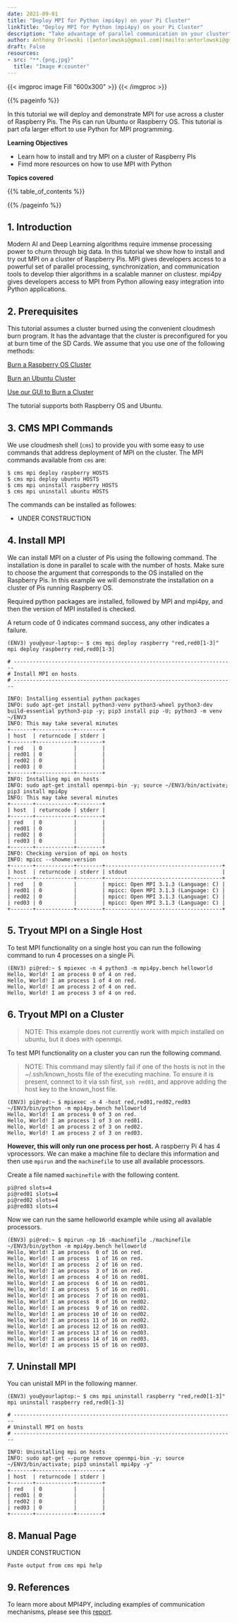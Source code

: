 ```yaml
---
date: 2021-09-01
title: "Deploy MPI for Python (mpi4py) on your Pi Cluster"
linkTitle: "Deploy MPI for Python (mpi4py) on your Pi Cluster"
description: "Take advantage of parallel communication on your cluster"
author: Anthony Orlowski ([antorlowski@gmail.com](mailto:antorlowski@gmail.com)), Gregor von Laszewski (laszewski@gmail.com)
draft: False
resources:
- src: "**.{png,jpg}"
  title: "Image #:counter"
---
```


{{< imgproc image Fill "600x300" >}}
{{< /imgproc >}}


{{% pageinfo %}}

In this tutorial we will deploy and demonstrate MPI for use across a cluster of Raspberry Pis. The Pis can run Ubuntu or Raspberry OS. This tutorial is part ofa larger effort to use Python for MPI programming.

**Learning Objectives**

* Learn how to install and try MPI on a cluster of Raspberry PIs
* Fimd more resources on how to use MPI with Python

**Topics covered**

{{% table_of_contents %}}

{{% /pageinfo %}}


## 1. Introduction

Modern AI and Deep Learning algorithms require immense processing power to churn through big data. In this tutorial we show how to install and try out MPI on a cluster of Raspberry Pis. MPI gives developers access to a powerful set of parallel processing, synchronization, and communication tools to develop thier algorithms in a scalable manner on clustesr. mpi4py gives developers access to MPI from Python allowing easy integration into Python applications.

## 2. Prerequisites 

This tutorial assumes a cluster burned using the convenient cloudmesh burn program. It has the advantage that the cluster is preconfigured for you at burn time of the SD Cards. We assume that you use one of the following methods:

[Burn a Raspberry OS Cluster](https://cloudmesh.github.io/pi/tutorial/raspberry-burn/)

[Burn an Ubuntu Cluster](https://cloudmesh.github.io/pi/tutorial/ubuntu-burn/)

[Use our GUI to Burn a Cluster](https://cloudmesh.github.io/pi/tutorial/gui-burn/)

The tutorial supports both Raspberry OS and Ubuntu.

## 3. CMS MPI Commands 

We use cloudmesh shell (`cms`) to provide you with some easy to use commands that address deployment of MPI on the cluster. 
The MPI commands available from `cms` are:

```
$ cms mpi deploy raspberry HOSTS
$ cms mpi deploy ubuntu HOSTS
$ cms mpi uninstall raspberry HOSTS
$ cms mpi uninstall ubuntu HOSTS
```

The commands can be installed as followes:

* UNDER CONSTRUCTION 

## 4. Install MPI

We can install MPI on a cluster of Pis using the following command. The installation is done in parallel to scale with the number of hosts. Make sure to choose the argument that corresponds to the OS installed on the Raspberry Pis. In this example we will demonstrate the installation on a cluster of Pis running Raspberry OS.

Required python packages are installed, followed by MPI and mpi4py, and then the version of MPI installed is checked.

A return code of 0 indicates command success, any other indicates a failure.

```
(ENV3) you@your-laptop:~ $ cms mpi deploy raspberry "red,red0[1-3]"
mpi deploy raspberry red,red0[1-3]

# ----------------------------------------------------------------------
# Install MPI on hosts
# ----------------------------------------------------------------------

INFO: Installing essential python packages
INFO: sudo apt-get install python3-venv python3-wheel python3-dev build-essential python3-pip -y; pip3 install pip -U; python3 -m venv ~/ENV3
INFO: This may take several minutes
+-------+------------+--------+
| host  | returncode | stderr |
+-------+------------+--------+
| red   | 0          |        |
| red01 | 0          |        |
| red02 | 0          |        |
| red03 | 0          |        |
+-------+------------+--------+
INFO: Installing mpi on hosts
INFO: sudo apt-get install openmpi-bin -y; source ~/ENV3/bin/activate; pip3 install mpi4py
INFO: This may take several minutes
+-------+------------+--------+
| host  | returncode | stderr |
+-------+------------+--------+
| red   | 0          |        |
| red01 | 0          |        |
| red02 | 0          |        |
| red03 | 0          |        |
+-------+------------+--------+
INFO: Checking version of mpi on hosts
INFO: mpicc --showme:version
+-------+------------+--------+-------------------------------------+
| host  | returncode | stderr | stdout                              |
+-------+------------+--------+-------------------------------------+
| red   | 0          |        | mpicc: Open MPI 3.1.3 (Language: C) |
| red01 | 0          |        | mpicc: Open MPI 3.1.3 (Language: C) |
| red02 | 0          |        | mpicc: Open MPI 3.1.3 (Language: C) |
| red03 | 0          |        | mpicc: Open MPI 3.1.3 (Language: C) |
+-------+------------+--------+-------------------------------------+
```

## 5. Tryout MPI on a Single Host

To test MPI functionality on a single host you can run the following command to run 4 processes on a single Pi.

```
(ENV3) pi@red:~ $ mpiexec -n 4 python3 -m mpi4py.bench helloworld
Hello, World! I am process 0 of 4 on red.
Hello, World! I am process 1 of 4 on red.
Hello, World! I am process 2 of 4 on red.
Hello, World! I am process 3 of 4 on red.
```

## 6. Tryout MPI on a Cluster

>NOTE: This example does not currently work with mpich installed on ubuntu, but it does with openmpi.

To test MPI functionality on a cluster you can run the following command.

> NOTE: This command may silently fail if one of the hosts is not in the ~/.ssh/known_hosts file of the executing machine. To ensure it is present, connect to it via ssh first, `ssh red01`, and approve adding the host key to the known_host file.

```
(ENV3) pi@red:~ $ mpiexec -n 4 -host red,red01,red02,red03 ~/ENV3/bin/python -m mpi4py.bench helloworld
Hello, World! I am process 0 of 3 on red.
Hello, World! I am process 1 of 3 on red01.
Hello, World! I am process 2 of 3 on red02.
Hello, World! I am process 2 of 3 on red03.
```

**However, this will only run one process per host.** A raspberry Pi 4 has 4 vprocessors. We can make a machine file to declare this information and then use `mpirun` and the `machinefile` to use all available processors.

Create a file named `machinefile` with the following content.

```
pi@red slots=4
pi@red01 slots=4
pi@red02 slots=4
pi@red03 slots=4
```

Now we can run the same helloworld example while using all available processors.

```
(ENV3) pi@red:~ $ mpirun -np 16 -machinefile ./machinefile ~/ENV3/bin/python -m mpi4py.bench helloworld
Hello, World! I am process  0 of 16 on red.
Hello, World! I am process  1 of 16 on red.
Hello, World! I am process  2 of 16 on red.
Hello, World! I am process  3 of 16 on red.
Hello, World! I am process  4 of 16 on red01.
Hello, World! I am process  6 of 16 on red01.
Hello, World! I am process  5 of 16 on red01.
Hello, World! I am process  7 of 16 on red01.
Hello, World! I am process  8 of 16 on red02.
Hello, World! I am process  9 of 16 on red02.
Hello, World! I am process 10 of 16 on red02.
Hello, World! I am process 11 of 16 on red02.
Hello, World! I am process 12 of 16 on red03.
Hello, World! I am process 13 of 16 on red03.
Hello, World! I am process 14 of 16 on red03.
Hello, World! I am process 15 of 16 on red03.
```

## 7. Uninstall MPI

You can unistall MPI in the following manner.

```
(ENV3) you@yourlaptop:~ $ cms mpi uninstall raspberry "red,red0[1-3]"
mpi uninstall raspberry red,red0[1-3]

# ----------------------------------------------------------------------
# Uninstall MPI on hosts
# ----------------------------------------------------------------------

INFO: Uninstalling mpi on hosts
INFO: sudo apt-get --purge remove openmpi-bin -y; source ~/ENV3/bin/activate; pip3 uninstall mpi4py -y"
+-------+------------+--------+
| host  | returncode | stderr |
+-------+------------+--------+
| red   | 0          |        |
| red01 | 0          |        |
| red02 | 0          |        |
| red03 | 0          |        |
+-------+------------+--------+
```

## 8. Manual Page

UNDER CONSTRUCTION 

```
Paste output from cms mpi help
```

## 9. References

To learn more about MPI4PY, including examples of communication mechanisms, please see this [report](https://cloudmesh.github.io/cloudmesh-mpi/report-mpi.pdf).
